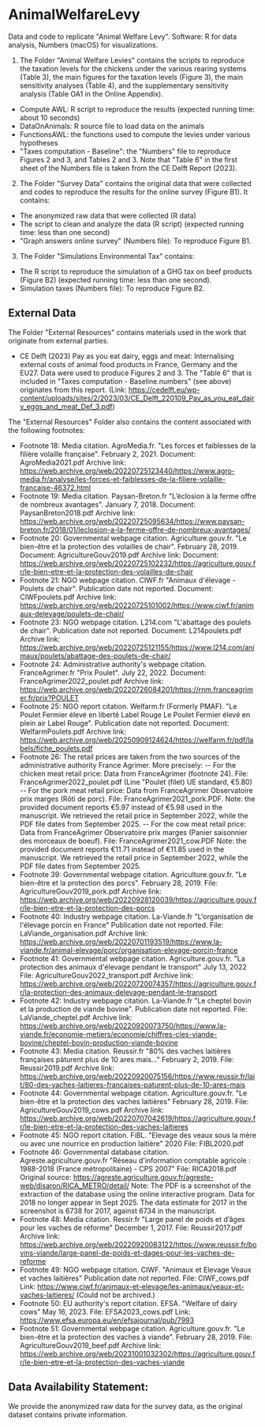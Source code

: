 # AnimalWelfareLevy
Data and code to replicate "Animal Welfare Levy". Software: R for data analysis, Numbers (macOS) for visualizations. 

1. The Folder "Animal Welfare Levies" contains the scripts to reproduce the taxation levels for the chickens under the various rearing systems (Table 3), the main figures for the taxation levels (Figure 3), the main sensitivity analyses (Table 4), and the supplementary sensitivity analysis (Table OA1 in the Online Appendix). 
- Compute AWL: R script to reproduce the results (expected running time: about 10 seconds)
- DataOnAnimals: R source file to load data on the animals
- FunctionsAWL: the functions used to compute the levies under various hypotheses
- "Taxes computation - Baseline": the "Numbers" file to reproduce Figures 2 and 3, and Tables 2 and 3. Note that "Table 6" in the first sheet of the Numbers file is taken from the CE Delft Report (2023).

2. The Folder "Survey Data" contains the original data that were collected and codes to reproduce the results for the online survey (Figure B1). It contains:
- The anonymized raw data that were collected (R data)
- The script to clean and analyze the data (R script) (expected running time: less than one second)
- "Graph answers online survey" (Numbers file): To reproduce Figure B1. 

3. The Folder "Simulations Environmental Tax" contains:
- The R script to reproduce the simulation of a GHG tax on beef products (Figure B2) (expected running time: less than one second).
- Simulation taxes (Numbers file): To reproduce Figure B2.

## External Data

The Folder "External Resources" contains materials used in the work that originate from external parties. 

- CE Delft (2023) Pay as you eat dairy, eggs and meat: Internalising external costs of animal food products in France, Germany and the EU27. Data were used to produce Figures 2 and 3. The "Table 6" that is included in "Taxes computation - Baseline.numbers" (see above) originates from this report. (Link: https://cedelft.eu/wp-content/uploads/sites/2/2023/03/CE_Delft_220109_Pay_as_you_eat_dairy_eggs_and_meat_Def_3.pdf) 

The "External Resources" Folder also contains the content associated with the following footnotes:
- Footnote 18: Media citation. AgroMedia.fr. "Les forces et faiblesses de la filière volaille française". February 2, 2021. Document: AgroMedia2021.pdf  Archive link: https://web.archive.org/web/20220725123440/https://www.agro-media.fr/analyse/les-forces-et-faiblesses-de-la-filiere-volaille-francaise-46372.html 
- Footnote 19: Media citation. Paysan-Breton.fr "L’éclosion à la ferme offre de nombreux avantages". January 7, 2018. Document: PaysanBreton2018.pdf Archive link: https://web.archive.org/web/20220725095634/https://www.paysan-breton.fr/2018/01/leclosion-a-la-ferme-offre-de-nombreux-avantages/
- Footnote 20: Governmental webpage citation. Agriculture.gouv.fr. "Le bien-être et la protection des volailles de chair". February 28, 2019. Document: AgricultureGouv2019.pdf Archive link: Document: https://web.archive.org/web/20220725102232/https://agriculture.gouv.fr/le-bien-etre-et-la-protection-des-volailles-de-chair
- Footnote 21: NGO webpage citation. CIWF.fr "Animaux d'élevage - Poulets de chair". Publication date not reported. Document: CIWFpoulets.pdf Archive link: https://web.archive.org/web/20220725101002/https://www.ciwf.fr/animaux-delevage/poulets-de-chair/ 
- Footnote 23: NGO webpage citation. L214.com "L'abattage des poulets de chair". Publication date not reported. Document: L214poulets.pdf Archive link: https://web.archive.org/web/20220725121155/https://www.l214.com/animaux/poulets/abattage-des-poulets-de-chair/ 
- Footnote 24: Administrative authority's webpage citation. FranceAgrimer.fr "Prix Poulet". July 22, 2022. Document: FranceAgrimer2022_poulet.pdf Archive link: https://web.archive.org/web/20220726084201/https://rnm.franceagrimer.fr/prix?POULET 
- Footnote 25: NGO report citation. Welfarm.fr (Formerly PMAF). "Le Poulet Fermier élevé en liberté Label Rouge Le Poulet Fermier élevé en plein air Label Rouge". Publication date not reported. Document: WelfarmPoulets.pdf Archive link: https://web.archive.org/web/20250909124624/https://welfarm.fr/pdf/labels/fiche_poulets.pdf 
- Footnote 26: The retail prices are taken from the two sources of the administrative authority France Agrimer. More precisely:
 -- For the chicken meat retail price: Data from FranceAgrimer (footnote 24). File: FranceAgrimer2022_poulet.pdf (Line "Poulet (filet) UE standard, €5.80) 
 -- For the pork meat retail price: Data from FranceAgrimer Observatoire prix marges (Rôti de porc). File: FranceAgrimer2021_pork.PDF. Note: the provided document reports €5.97 instead of €5.98 used in the manuscript. We retrieved the retail price in September 2022, while the PDF file dates from September 2025.
 -- For the cow meat retail price: Data from FranceAgrimer Observatoire prix marges (Panier saisonnier des morceaux de boeuf). File: FranceAgrimer2021_cow.PDF Note: the provided document reports €11.71 instead of €11.85 used in the manuscript. We retrieved the retail price in September 2022, while the PDF file dates from September 2025.
- Footnote 39: Governmental webpage citation. Agriculture.gouv.fr. "Le bien-être et la protection des porcs". February 28, 2019. File: AgricultureGouv2019_pork.pdf Archive link: https://web.archive.org/web/20220928120039/https://agriculture.gouv.fr/le-bien-etre-et-la-protection-des-porcs 
- Footnote 40: Industry webpage citation. La-Viande.fr "L'organisation de l'élevage porcin en France" Publication date not reported. File: LaViande_organisation.pdf  Archive link: https://web.archive.org/web/20220701193519/https://www.la-viande.fr/animal-elevage/porc/organisation-elevage-porcin-france 
- Footnote 41:  Governmental webpage citation. Agriculture.gouv.fr. "La protection des animaux d'élevage pendant le transport" July 13, 2022  File: AgricultureGouv2022_transport.pdf  Archive link: https://web.archive.org/web/20220720074357/https://agriculture.gouv.fr/la-protection-des-animaux-delevage-pendant-le-transport
- Footnote 42: Industry webpage citation. La-Viande.fr "Le cheptel bovin et la production de viande bovine". Publication date not reported. File: LaViande_cheptel.pdf  Archive link: https://web.archive.org/web/20220920073750/https://www.la-viande.fr/economie-metiers/economie/chiffres-cles-viande-bovine/cheptel-bovin-production-viande-bovine
- Footnote 43: Media citation. Reussir.fr "80% des vaches laitières françaises pâturent plus de 10 ares mais…"
February 2, 2019. File: Reussir2019.pdf Archive link: https://web.archive.org/web/20220920075156/https://www.reussir.fr/lait/80-des-vaches-laitieres-francaises-paturent-plus-de-10-ares-mais
- Footnote 44:  Governmental webpage citation. Agriculture.gouv.fr. "Le bien-être et la protection des vaches laitières" February 28, 2019. File: AgricultureGouv2019_cows.pdf Archive link: https://web.archive.org/web/20220707042619/https://agriculture.gouv.fr/le-bien-etre-et-la-protection-des-vaches-laitieres 
- Footnote 45: NGO report citation. FiBL. "Elevage des veaux sous la mère ou avec une nourrice en production laitière" 2020 File: FIBL2020.pdf
- Footnote 46: Governmental database citation. Agreste.agriculture.gouv.fr "Réseau d'information comptable agricole : 1988-2018 (France métropolitaine) - CPS 2007" File: RICA2018.pdf Original source: https://agreste.agriculture.gouv.fr/agreste-web/disaron/RICA_METRO/detail/ Note: The PDF is a screenshot of the extraction of the database using the online interactive program. Data for 2018 no longer appear in Sept 2025. The data estimate for 2017 in the screenshot is 6738 for 2017, against 6734 in the manuscript. 
- Footnote 48: Media citation. Ressir.fr "Large panel de poids et d’âges pour les vaches de réforme" December 1, 2017. File: Reussir2017.pdf Archive link: https://web.archive.org/web/20220920083122/https://www.reussir.fr/bovins-viande/large-panel-de-poids-et-dages-pour-les-vaches-de-reforme 
- Footnote 49: NGO webpage citation. CIWF. "Animaux et Elevage Veaux et vaches laitières" Publication date not reported. File: CIWF_cows.pdf Link: https://www.ciwf.fr/animaux-et-elevage/les-animaux/veaux-et-vaches-laitieres/ (Could not be archived.) 
- Footnote 50: EU authority's report citation. EFSA. "Welfare of dairy cows" May 16, 2023. File: EFSA2023_cows.pdf  Link: https://www.efsa.europa.eu/en/efsajournal/pub/7993 
- Footnote 51: Governmental webpage citation. Agriculture.gouv.fr. "Le bien-être et la protection des vaches à viande". February 28, 2019. File: AgricultureGouv2019_beef.pdf  Archive link: https://web.archive.org/web/20231001032302/https://agriculture.gouv.fr/le-bien-etre-et-la-protection-des-vaches-viande


## Data Availability Statement: 
We provide the anonymized raw data for the survey data, as the original dataset contains private information. 
